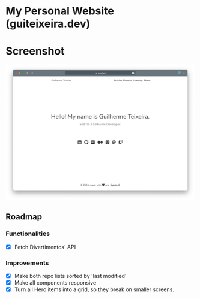 # My Personal Website (guiteixeira.dev)

# Screenshot

![home-screenshot](media/website-screenshot-home-desktop.png)

## Roadmap

### Functionalities

- [x] Fetch Divertimentos' API

### Improvements

- [x] Make both repo lists sorted by 'last modified'
- [x] Make all components responsive
- [x] Turn all Hero items into a grid, so they break on smaller screens.
